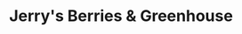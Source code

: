 ---
title: "Jerry's Berries & Greenhouse"
url: /eldorado/jerrys-berries-und-greenhouse/
shop: Allgemein
---